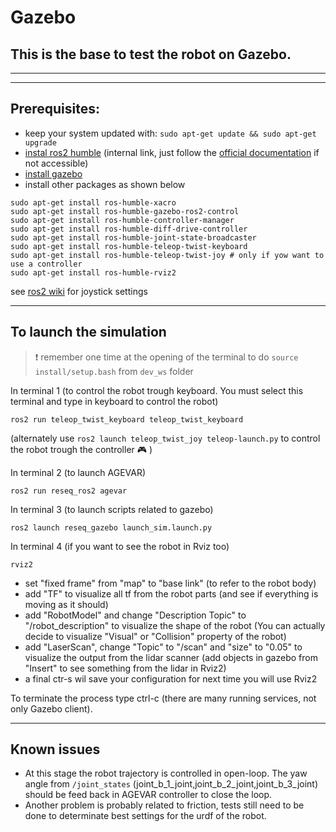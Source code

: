 # Gazebo

## This is the base to test the robot on Gazebo.

---

---

## Prerequisites:

- keep your system updated with: `sudo apt-get update && sudo apt-get upgrade`
- <a href="https://docs.teamisaac.it/s/a9fc1d45-3830-400f-943f-88d75b56df82">instal ros2 humble</a> (internal link, just follow the <a href="https://docs.ros.org/en/humble/Installation/Ubuntu-Install-Debians.html">official documentation</a> if not accessible)
- <a href="https://classic.gazebosim.org/tutorials?tut=install_ubuntu">install gazebo</a>
- install other packages as shown below

```
sudo apt-get install ros-humble-xacro
sudo apt-get install ros-humble-gazebo-ros2-control
sudo apt-get install ros-humble-controller-manager
sudo apt-get install ros-humble-diff-drive-controller
sudo apt-get install ros-humble-joint-state-broadcaster
sudo apt-get install ros-humble-teleop-twist-keyboard
sudo apt-get install ros-humble-teleop-twist-joy # only if yow want to use a controller
sudo apt-get install ros-humble-rviz2
```

see <a href="https://index.ros.org/p/teleop_twist_joy/github-ros2-teleop_twist_joy/">ros2 wiki</a> for joystick settings

---

## To launch the simulation

> :heavy_exclamation_mark: remember one time at the opening of the terminal to do `source install/setup.bash` from `dev_ws` folder

In terminal 1 (to control the robot trough keyboard. You must select this terminal and type in keyboard to control the robot)

```
ros2 run teleop_twist_keyboard teleop_twist_keyboard
```

(alternately use `ros2 launch teleop_twist_joy teleop-launch.py` to control the robot trough the controller :video_game: )

In terminal 2 (to launch AGEVAR)

```
ros2 run reseq_ros2 agevar
```

In terminal 3 (to launch scripts related to gazebo)

```
ros2 launch reseq_gazebo launch_sim.launch.py
```

In terminal 4 (if you want to see the robot in Rviz too)

```
rviz2
```

- set "fixed frame" from "map" to "base link" (to refer to the robot body)
- add "TF" to visualize all tf from the robot parts (and see if everything is moving as it should)
- add "RobotModel" and change "Description Topic" to "/robot_description" to visualize the shape of the robot (You can actually decide to visualize "Visual" or "Collision" property of the robot)
- add "LaserScan", change "Topic" to "/scan" and "size" to "0.05" to visualize the output from the lidar scanner (add objects in gazebo from "Insert" to see something from the lidar in Rviz2)
- a final ctr-s wil save your configuration for next time you will use Rviz2

To terminate the process type ctrl-c (there are many running services, not only Gazebo client).

---

## Known issues

- At this stage the robot trajectory is controlled in open-loop. The yaw angle from `/joint_states` (joint_b_1_joint,joint_b_2_joint,joint_b_3_joint) should be feed back in AGEVAR controller to close the loop.
- Another problem is probably related to friction, tests still need to be done to determinate best settings for the urdf of the robot.
